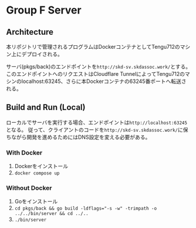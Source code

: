 # Group F Server

## Architecture

本リポジトリで管理されるプログラムはDockerコンテナとしてTengu712のマシン上にデプロイされる。

サーバ(pkgs/back)のエンドポイントを`http://skd-sv.skdassoc.work/`とする。
このエンドポイントへのリクエストはCloudflare TunnelによってTengu712のマシンのlocalhost:63245、さらに本Dockerコンテナの63245番ポートへ転送される。

## Build and Run (Local)

ローカルでサーバを実行する場合、エンドポイントは`http://localhost:63245`となる。
従って、クライアントのコードを`http://skd-sv.skdassoc.work/`に保ちながら開発を進めるためにはDNS設定を変える必要がある。

### With Docker

1. Dockerをインストール
2. `docker compose up`

### Without Docker

1. Goをインストール
2. `cd pkgs/back && go build -ldflags="-s -w" -trimpath -o ../../bin/server && cd ../..`
3. `./bin/server`
